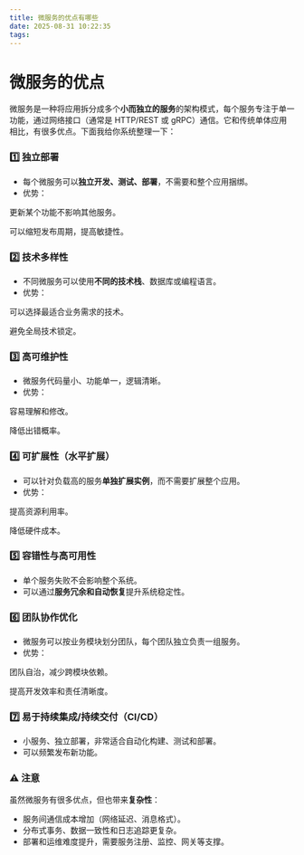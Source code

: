 ```yaml
---
title: 微服务的优点有哪些
date: 2025-08-31 10:22:35
tags:
---
```



# 微服务的优点

微服务是一种将应用拆分成多个**小而独立的服务**的架构模式，每个服务专注于单一功能，通过网络接口（通常是 HTTP/REST 或 gRPC）通信。它和传统单体应用相比，有很多优点。下面我给你系统整理一下：

<!--more-->

### 1️⃣ 独立部署


- 每个微服务可以**独立开发、测试、部署**，不需要和整个应用捆绑。
- 优势：


更新某个功能不影响其他服务。


可以缩短发布周期，提高敏捷性。


### 2️⃣ 技术多样性


- 不同微服务可以使用**不同的技术栈**、数据库或编程语言。
- 优势：


可以选择最适合业务需求的技术。


避免全局技术锁定。


### 3️⃣ 高可维护性


- 微服务代码量小、功能单一，逻辑清晰。
- 优势：


容易理解和修改。


降低出错概率。


### 4️⃣ 可扩展性（水平扩展）


- 可以针对负载高的服务**单独扩展实例**，而不需要扩展整个应用。
- 优势：


提高资源利用率。


降低硬件成本。


### 5️⃣ 容错性与高可用性


- 单个服务失败不会影响整个系统。
- 可以通过**服务冗余和自动恢复**提升系统稳定性。


### 6️⃣ 团队协作优化


- 微服务可以按业务模块划分团队，每个团队独立负责一组服务。
- 优势：


团队自治，减少跨模块依赖。


提高开发效率和责任清晰度。


### 7️⃣ 易于持续集成/持续交付（CI/CD）


- 小服务、独立部署，非常适合自动化构建、测试和部署。
- 可以频繁发布新功能。


### ⚠️ 注意


虽然微服务有很多优点，但也带来**复杂性**：


- 服务间通信成本增加（网络延迟、消息格式）。
- 分布式事务、数据一致性和日志追踪更复杂。
- 部署和运维难度提升，需要服务注册、监控、网关等支撑。